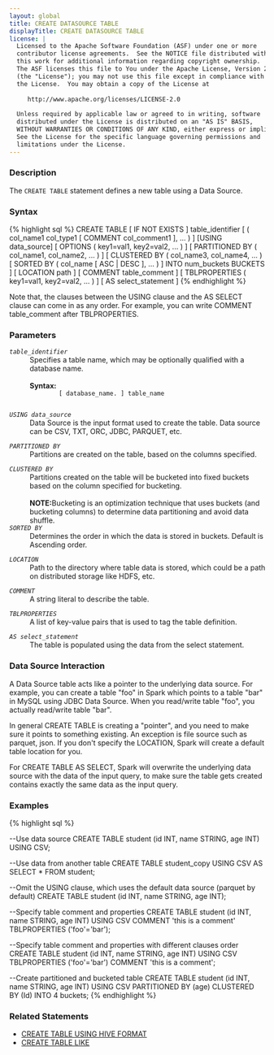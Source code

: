 ```yaml
---
layout: global
title: CREATE DATASOURCE TABLE
displayTitle: CREATE DATASOURCE TABLE
license: |
  Licensed to the Apache Software Foundation (ASF) under one or more
  contributor license agreements.  See the NOTICE file distributed with
  this work for additional information regarding copyright ownership.
  The ASF licenses this file to You under the Apache License, Version 2.0
  (the "License"); you may not use this file except in compliance with
  the License.  You may obtain a copy of the License at
 
     http://www.apache.org/licenses/LICENSE-2.0
 
  Unless required by applicable law or agreed to in writing, software
  distributed under the License is distributed on an "AS IS" BASIS,
  WITHOUT WARRANTIES OR CONDITIONS OF ANY KIND, either express or implied.
  See the License for the specific language governing permissions and
  limitations under the License.
---
```


### Description

The `CREATE TABLE` statement defines a new table using a Data Source. 

### Syntax

{% highlight sql %}
CREATE TABLE [ IF NOT EXISTS ] table_identifier
    [ ( col_name1 col_type1 [ COMMENT col_comment1 ], ... ) ]
    [USING data_source]
    [ OPTIONS ( key1=val1, key2=val2, ... ) ]
    [ PARTITIONED BY ( col_name1, col_name2, ... ) ]
    [ CLUSTERED BY ( col_name3, col_name4, ... ) 
        [ SORTED BY ( col_name [ ASC | DESC ], ... ) ] 
        INTO num_buckets BUCKETS ]
    [ LOCATION path ]
    [ COMMENT table_comment ]
    [ TBLPROPERTIES ( key1=val1, key2=val2, ... ) ]
    [ AS select_statement ]
{% endhighlight %}

Note that, the clauses between the USING clause and the AS SELECT clause can come in
as any order. For example, you can write COMMENT table_comment after TBLPROPERTIES.

### Parameters

<dl>
  <dt><code><em>table_identifier</em></code></dt>
  <dd>
    Specifies a table name, which may be optionally qualified with a database name.<br><br>
    <b>Syntax:</b>
      <code>
        [ database_name. ] table_name
      </code>
  </dd>
</dl>
<dl>
  <dt><code><em>USING data_source</em></code></dt>
  <dd>Data Source is the input format used to create the table. Data source can be CSV, TXT, ORC, JDBC, PARQUET, etc.</dd>
</dl> 

<dl>
  <dt><code><em>PARTITIONED BY</em></code></dt>
  <dd>Partitions are created on the table, based on the columns specified.</dd>
</dl>

<dl>
  <dt><code><em>CLUSTERED BY</em></code></dt>
  <dd>
	Partitions created on the table will be bucketed into fixed buckets based on the column specified for bucketing.<br><br>
   	<b>NOTE:</b>Bucketing is an optimization technique that uses buckets (and bucketing columns) to determine data partitioning and avoid data shuffle.<br>
	<dt><code><em>SORTED BY</em></code></dt>
	<dd>Determines the order in which the data is stored in buckets. Default is Ascending order.</dd>
  </dd>
</dl>

<dl>
  <dt><code><em>LOCATION</em></code></dt>
  <dd>Path to the directory where table data is stored, which could be a path on distributed storage like HDFS, etc.</dd>
</dl>

<dl>
  <dt><code><em>COMMENT</em></code></dt>
  <dd>A string literal to describe the table.</dd>
</dl>

<dl>
  <dt><code><em>TBLPROPERTIES</em></code></dt>
  <dd>A list of key-value pairs that is used to tag the table definition.</dd>
</dl>

<dl>
  <dt><code><em>AS select_statement</em></code></dt>
  <dd>The table is populated using the data from the select statement.</dd>
</dl>

### Data Source Interaction

A Data Source table acts like a pointer to the underlying data source. For example, you can create
a table "foo" in Spark which points to a table "bar" in MySQL using JDBC Data Source. When you
read/write table "foo", you actually read/write table "bar".
 
In general CREATE TABLE is creating a "pointer", and you need to make sure it points to something
existing. An exception is file source such as parquet, json. If you don't specify the LOCATION,
Spark will create a default table location for you.

For CREATE TABLE AS SELECT, Spark will overwrite the underlying data source with the data of the
input query, to make sure the table gets created contains exactly the same data as the input query.

### Examples

{% highlight sql %}

--Use data source
CREATE TABLE student (id INT, name STRING, age INT) USING CSV;

--Use data from another table
CREATE TABLE student_copy USING CSV
    AS SELECT * FROM student;
  
--Omit the USING clause, which uses the default data source (parquet by default)
CREATE TABLE student (id INT, name STRING, age INT);

--Specify table comment and properties
CREATE TABLE student (id INT, name STRING, age INT) USING CSV
    COMMENT 'this is a comment'
    TBLPROPERTIES ('foo'='bar');

--Specify table comment and properties with different clauses order
CREATE TABLE student (id INT, name STRING, age INT) USING CSV
    TBLPROPERTIES ('foo'='bar')
    COMMENT 'this is a comment';

--Create partitioned and bucketed table
CREATE TABLE student (id INT, name STRING, age INT)
    USING CSV
    PARTITIONED BY (age)
    CLUSTERED BY (Id) INTO 4 buckets;
{% endhighlight %}

### Related Statements

 * [CREATE TABLE USING HIVE FORMAT](sql-ref-syntax-ddl-create-table-hiveformat.html)
 * [CREATE TABLE LIKE](sql-ref-syntax-ddl-create-table-like.html)
